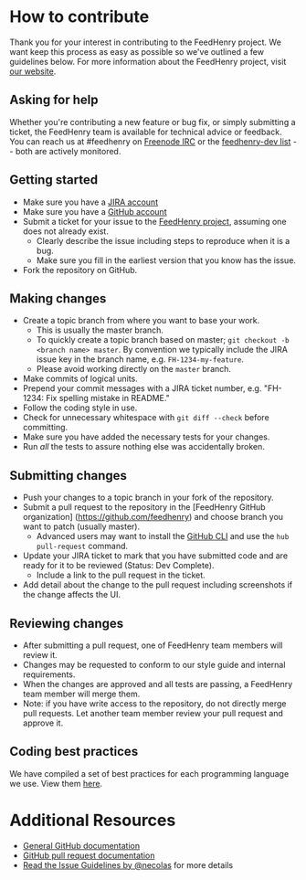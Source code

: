 # How to contribute

Thank you for your interest in contributing to the FeedHenry project. We want
keep this process as easy as possible so we've outlined a few guidelines below. 
For more information about the FeedHenry project, visit 
[our website](http://feedhenry.org/).

## Asking for help

Whether you're contributing a new feature or bug fix, or simply submitting a
ticket, the FeedHenry team is available for technical advice or feedback. 
You can reach us at #feedhenry on [Freenode IRC](https://freenode.net/) or the 
[feedhenry-dev list](https://www.redhat.com/mailman/listinfo/feedhenry-dev) 
-- both are actively monitored.

## Getting started

* Make sure you have a [JIRA account](https://issues.jboss.org)
* Make sure you have a [GitHub account](https://github.com/signup/free)
* Submit a ticket for your issue to the 
[FeedHenry project](https://issues.jboss.org/projects/FH/), assuming one does 
not already exist.
  * Clearly describe the issue including steps to reproduce when it is a bug.
  * Make sure you fill in the earliest version that you know has the issue.
* Fork the repository on GitHub.

## Making changes

* Create a topic branch from where you want to base your work.
  * This is usually the master branch.
  * To quickly create a topic branch based on master; `git checkout -b
    <branch name> master`. By convention we typically include the JIRA issue 
    key in the branch name, e.g. `FH-1234-my-feature`.
  * Please avoid working directly on the `master` branch.
* Make commits of logical units.
* Prepend your commit messages with a JIRA ticket number, e.g. "FH-1234: Fix
  spelling mistake in README."
* Follow the coding style in use.
* Check for unnecessary whitespace with `git diff --check` before committing.
* Make sure you have added the necessary tests for your changes.
* Run _all_ the tests to assure nothing else was accidentally broken.

## Submitting changes

* Push your changes to a topic branch in your fork of the repository.
* Submit a pull request to the repository in the [FeedHenry GitHub organization]
  (https://github.com/feedhenry) and choose branch you want to patch 
  (usually master). 
  * Advanced users may want to install the [GitHub CLI](https://hub.github.com/) 
    and use the `hub pull-request` command.
* Update your JIRA ticket to mark that you have submitted code and are ready 
for it to be reviewed (Status: Dev Complete).
  * Include a link to the pull request in the ticket.
* Add detail about the change to the pull request including screenshots 
  if the change affects the UI.

## Reviewing changes

* After submitting a pull request, one of FeedHenry team members will review it.
* Changes may be requested to conform to our style guide and internal 
  requirements.
* When the changes are approved and all tests are passing, a FeedHenry team
  member will merge them.
* Note: if you have write access to the repository, do not directly merge pull 
  requests. Let another team member review your pull request and approve it.

## Coding best practices

We have compiled a set of best practices for each programming
language we use. View them [here](https://github.com/fheng/best_practice).

# Additional Resources

* [General GitHub documentation](http://help.github.com/)
* [GitHub pull request documentation](https://help.github.com/articles/about-pull-requests/)
* [Read the Issue Guidelines by @necolas](https://github.com/necolas/issue-guidelines/blob/master/CONTRIBUTING.md) for more details